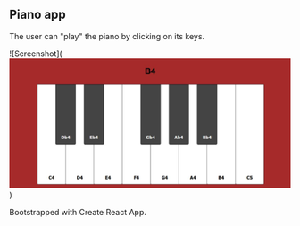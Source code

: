 
## Piano app

The user can "play" the piano by clicking on its keys.

![Screenshot](![todo screen](https://github.com/annayeva/Piano_app-React.js-/blob/master/piano-app-screenshot.JPG?raw=true))

Bootstrapped with Create React App.


